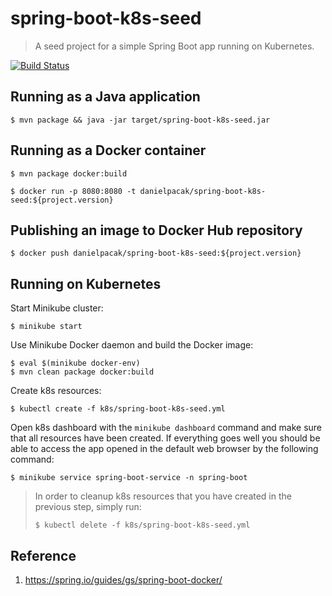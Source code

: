 # spring-boot-k8s-seed

> A seed project for a simple Spring Boot app running on Kubernetes.

[![Build Status](https://travis-ci.org/SOFTWARE-CLINIC/spring-boot-k8s-seed.svg?branch=master)](https://travis-ci.org/SOFTWARE-CLINIC/spring-boot-k8s-seed)

## Running as a Java application

```
$ mvn package && java -jar target/spring-boot-k8s-seed.jar
```

## Running as a Docker container

```
$ mvn package docker:build
```

```
$ docker run -p 8080:8080 -t danielpacak/spring-boot-k8s-seed:${project.version}
```

## Publishing an image to Docker Hub repository

```
$ docker push danielpacak/spring-boot-k8s-seed:${project.version}
```

## Running on Kubernetes

Start Minikube cluster:

```
$ minikube start
```

Use Minikube Docker daemon and build the Docker image:

```
$ eval $(minikube docker-env)
$ mvn clean package docker:build
```

Create k8s resources:

```
$ kubectl create -f k8s/spring-boot-k8s-seed.yml
```

Open k8s dashboard with the `minikube dashboard` command and make sure that all resources have been created.
If everything goes well you should be able to access the app opened in the default web browser
by the following command:

```
$ minikube service spring-boot-service -n spring-boot
```

> In order to cleanup k8s resources that you have created in the previous step, simply run:
> ```
> $ kubectl delete -f k8s/spring-boot-k8s-seed.yml
> ```

## Reference

1. https://spring.io/guides/gs/spring-boot-docker/
